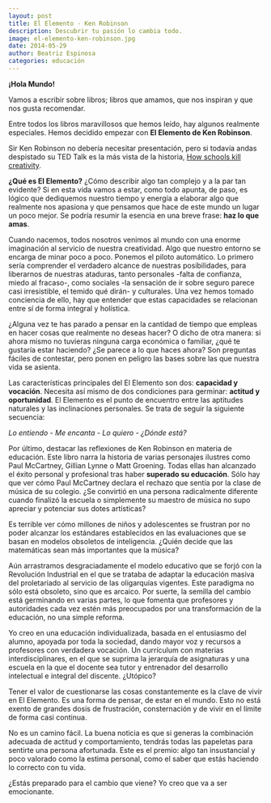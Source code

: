 ```yaml
---
layout: post
title: El Elemento - Ken Robinson
description: Descubrir tu pasión lo cambia todo.
image: el-elemento-ken-robinson.jpg
date: 2014-05-29
author: Beatriz Espinosa
categories: educación
---
```


**¡Hola Mundo!**

Vamos a escribir sobre libros; libros que amamos, que nos inspiran y que nos
gusta recomendar.

Entre todos los libros maravillosos que hemos leído, hay algunos realmente
especiales. Hemos decidido empezar con **El Elemento de Ken Robinson**.

Sir Ken Robinson no debería necesitar presentación, pero si todavía andas
despistado su TED Talk es la más vista de la historia, [How schools kill
creativity][1].

**¿Qué es El Elemento?** ¿Cómo describir algo tan complejo y a la par tan
evidente? Si en esta vida vamos a estar, como todo apunta, de paso, es lógico
que dediquemos nuestro tiempo y energía a elaborar algo que realmente nos
apasiona y que pensamos que hace de este mundo un lugar un poco mejor. Se podría
resumir la esencia en una breve frase: **haz lo que amas**.

Cuando nacemos, todos nosotros venimos al mundo con una enorme imaginación al
servicio de nuestra creatividad. Algo que nuestro entorno se encarga de minar
poco a poco. Ponemos el piloto automático. Lo primero sería comprender el
verdadero alcance de nuestras posibilidades, para liberarnos de nuestras
ataduras, tanto personales -falta de confianza, miedo al fracaso-, como sociales
-la sensación de ir sobre seguro parece casi irresistible, el temido qué dirán-
y culturales. Una vez hemos tomado conciencia de ello, hay que entender que
estas capacidades se relacionan entre sí de forma integral y holística.

¿Alguna vez te has parado a pensar en la cantidad de tiempo que empleas en hacer
cosas que realmente no deseas hacer? O dicho de otra manera: si ahora mismo no
tuvieras ninguna carga económica o familiar, ¿qué te gustaría estar haciendo?
¿Se parece a lo que haces ahora? Son preguntas fáciles de contestar, pero ponen
en peligro las bases sobre las que nuestra vida se asienta.

Las características principales del El Elemento son dos: **capacidad y
vocación**. Necesita así mismo de dos condiciones para germinar: **actitud y
oportunidad**. El Elemento es el punto de encuentro entre las aptitudes
naturales y las inclinaciones personales. Se trata de seguir la siguiente
secuencia:

*Lo entiendo - Me encanta - Lo quiero - ¿Dónde está?*

Por último, destacar las reflexiones de Ken Robinson en materia de educación.
Este libro narra la historia de varias personajes ilustres como Paul McCartney,
Gillian Lynne o Matt Groening. Todas ellas han alcanzado el éxito personal y
profesional tras haber **superado su educación**. Sólo hay que ver cómo Paul
McCartney declara el rechazo que sentía por la clase de música de su colegio.
¿Se convirtió en una persona radicalmente diferente cuando finalizó la escuela o
simplemente su maestro de música no supo apreciar y potenciar sus dotes
artísticas?

Es terrible ver cómo millones de niños y adolescentes se frustran por no poder
alcanzar los estándares establecidos en las evaluaciones que se basan en modelos
obsoletos de inteligencia. ¿Quién decide que las matemáticas sean más
importantes que la música?

Aún arrastramos desgraciadamente el modelo educativo que se forjó con la
Revolución Industrial en el que se trataba de adaptar la educación masiva del
proletariado al servicio de las oligarquías vigentes. Este paradigma no sólo
está obsoleto, sino que es arcaico. Por suerte, la semilla del cambio está
germinando en varias partes, lo que fomenta que profesores y autoridades cada
vez estén más preocupados por una transformación de la educación, no una simple
reforma.

Yo creo en una educación individualizada, basada en el entusiasmo del alumno,
apoyada por toda la sociedad, dando mayor voz y recursos a profesores con
verdadera vocación. Un currículum con materias interdisciplinares, en el que se
suprima la jerarquía de asignaturas y una escuela en la que el docente sea tutor
y entrenador del desarrollo intelectual e integral del discente. ¿Utópico?

Tener el valor de cuestionarse las cosas constantemente es la clave de vivir en
El Elemento. Es una forma de pensar, de estar en el mundo. Esto no está exento
de grandes dosis de frustración, consternación y de vivir en el límite de forma
casi continua.

No es un camino fácil. La buena noticia es que si generas la combinación
adecuada de actitud y comportamiento, tendrás todas las papeletas para sentirte
una persona afortunada. Este es el premio: algo tan insustancial y poco valorado
como la estima personal, como el saber que estás haciendo lo correcto con tu
vida.

¿Estás preparado para el cambio que viene? Yo creo que va a ser emocionante.


[1]: http://www.ted.com/talks/ken_robinson_says_schools_kill_creativity
